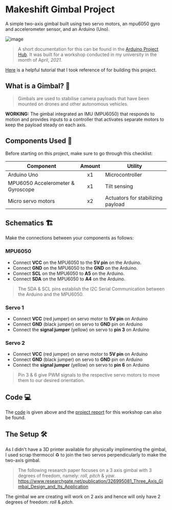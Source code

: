 # Makeshift Gimbal Project

A simple two-axis gimbal built using two servo motors, an mpu6050 gyro and accelerometer sensor, and an Arduino (Uno).

![image](https://user-images.githubusercontent.com/87569188/150297931-3cda8c03-71e4-4681-8968-a5f3be27f8b9.png)

> A short documentation for this can be found in the [Arduino Project Hub](https://create.arduino.cc/projecthub/suk_/makeshift-gimbal-018163?f=1#). It was built for a workshop conducted in my university in the month of April, _2021_.

[Here](https://maker.pro/arduino/tutorial/how-to-control-a-servo-with-an-arduino-and-mpu6050) is a helpful tutorial that I took reference of for building this project.

## What is a Gimbal? 📝
> Gimbals are used to stabilise camera payloads that have been mounted on drones and other autonomous vehicles.

**WORKING:** The gimbal integrated an IMU (MPU6050)  that responds to motion and provides inputs to a controller that activates separate motors to keep the payload steady on each axis.

## Components Used 🧮
Before starting on this project, make sure to go through this checklist:

| Component  | Amount  | Utility |
|---| :-: |---|
| Arduino Uno | x1 | Microcontroller |
| MPU6050 Accelerometer & Gyroscope | x1 | Tilt sensing |
| Micro servo motors | x2 | Actuators for stabilizing payload |

## Schematics 🏗️

Make the connections between your components as follows:
### MPU6050
- Connect **VCC** on the MPU6050 to the **5V pin** on the Arduino.
- Connect **GND** on the MPU6050 to the **GND** on the Arduino.
- Connect **SCL** on the MPU6050 to **A5** on the Arduino.
- Connect **SDA** on the MPU6050 to **A4** on the Arduino.
 > The SDA & SCL pins establish the I2C Serial Communication between the Arduino and the MPU6050.

### Servo 1
- Connect **VCC** (red jumper) on servo motor to **5V pin** on Arduino
- Connect **GND** (black jumper) on servo to **GND** pin on Arduino
- Connect the **signal jumper** (yellow) on servo to **pin 3** on Arduino

### Servo 2 
- Connect **VCC** (red jumper) on servo motor to **5V pin** on Arduino
- Connect **GND** (black jumper) on servo to **GND** pin on Arduino
- Connect the **signal jumper** (yellow) on servo to **pin 6** on Arduino

> Pin 3 & 6 give PWM signals to the respective servo motors to move them to our desired orientation.

## Code 💻
The [code](https://github.com/aceta-minophen/Makeshift-Gimbal/blob/main/gimbal_code.ino) is given above and the [project report](https://github.com/aceta-minophen/Makeshift-Gimbal/blob/main/Drone%20Report.pdf) for this workshop can also be found.

## The Setup 🛠️

As I didn't have a 3D printer available for physically implimenting the gimbal, I used scrap thermocol ♻️ to join the two servos perpendicularly to make the two-axis gimbal.
> The following research paper focuses on  a 3 axis gimbal with 3 degrees of freedom, namely: _roll, pitch_ & _yaw_. https://www.researchgate.net/publication/326995081_Three_Axis_Gimbal_Design_and_Its_Application

The gimbal we are creating will work on 2 axis and hence will only have 2 degrees of freedom: _roll_ & _pitch_.
